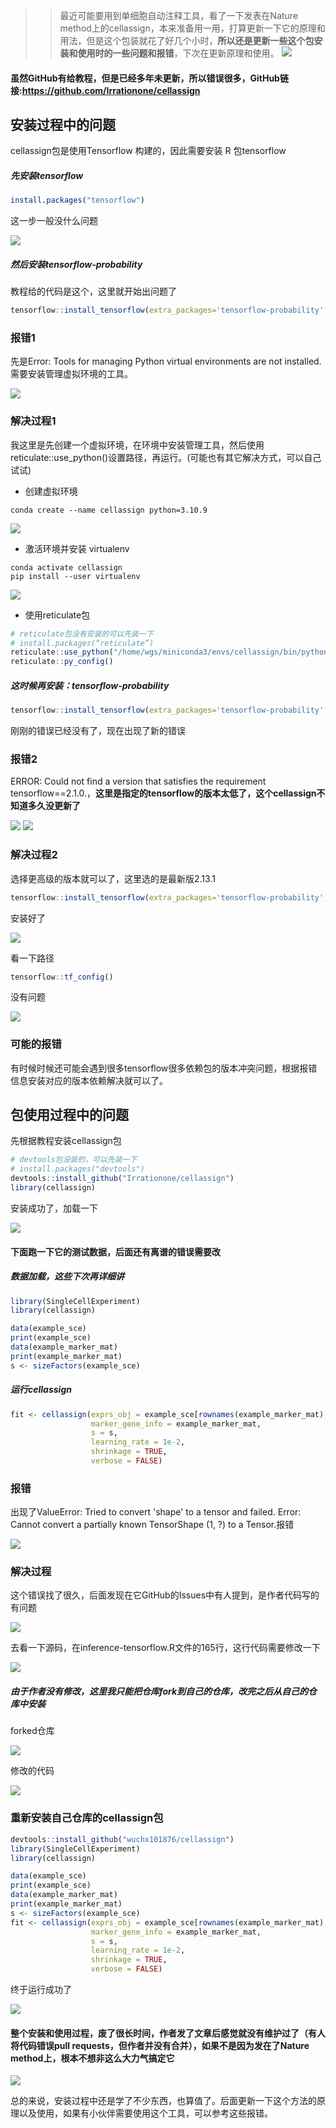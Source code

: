 >> 最近可能要用到单细胞自动注释工具，看了一下发表在Nature method上的cellassign，本来准备用一用，打算更新一下它的原理和用法，但是这个包装就花了好几个小时，**所以还是更新一些这个包安装和使用时的一些问题和报错**，下次在更新原理和使用。
![](https://files.mdnice.com/user/23696/9a663b0d-d12f-4dd3-b730-d34de825883e.png)

#### 虽然GitHub有给教程，但是已经多年未更新，所以错误很多，GitHub链接:https://github.com/Irrationone/cellassign

## 安装过程中的问题

cellassign包是使用Tensorflow 构建的，因此需要安装 R 包tensorflow

##### 先安装tensorflow

```r
install.packages("tensorflow")
```

这一步一般没什么问题

![](https://files.mdnice.com/user/23696/20ae7e42-4e07-45fa-a9ca-53859bf44acd.png)

##### 然后安装tensorflow-probability

教程给的代码是这个，这里就开始出问题了

```r
tensorflow::install_tensorflow(extra_packages='tensorflow-probability', version = "2.1.0")
```

### 报错1

先是Error: Tools for managing Python virtual environments are not installed.需要安装管理虚拟环境的工具。

![](https://files.mdnice.com/user/23696/4bf41697-5e89-4dd3-9924-31b072361d4d.png)

### 解决过程1
 
我这里是先创建一个虚拟环境，在环境中安装管理工具，然后使用reticulate::use_python()设置路径，再运行。(可能也有其它解决方式，可以自己试试)

-  创建虚拟环境

```linux
conda create --name cellassign python=3.10.9
```

![](https://files.mdnice.com/user/23696/93cb447c-cf28-4f79-8e78-5a1fd8dfaa57.png)

- 激活环境并安装 virtualenv

```linux
conda activate cellassign
pip install --user virtualenv
```
![](https://files.mdnice.com/user/23696/621adf4e-b7b6-45aa-83d3-c0a22715089e.png)

- 使用reticulate包

```r
# reticulate包没有安装的可以先装一下
# install.packages(“reticulate”)
reticulate::use_python("/home/wgs/miniconda3/envs/cellassign/bin/python3")
reticulate::py_config()
```

##### 这时候再安装：tensorflow-probability

```r
tensorflow::install_tensorflow(extra_packages='tensorflow-probability', version = "2.1.0")
```

刚刚的错误已经没有了，现在出现了新的错误

### 报错2
ERROR: Could not find a version that satisfies the requirement tensorflow==2.1.0.，**这里是指定的tensorflow的版本太低了，这个cellassign不知道多久没更新了**

![](https://files.mdnice.com/user/23696/f6abc196-f5f6-47a8-b6f3-ad1f0168a42c.png)
![](https://files.mdnice.com/user/23696/b4978ba9-7da8-45be-9f21-92e05ad96866.png)

### 解决过程2

选择更高级的版本就可以了，这里选的是最新版2.13.1

```r
tensorflow::install_tensorflow(extra_packages='tensorflow-probability', version = "2.13.1")
```
安装好了

![](https://files.mdnice.com/user/23696/1b7b4ba1-16c6-4222-b348-afddc7a452db.png)

看一下路径
```r
tensorflow::tf_config()
```

没有问题

![](https://files.mdnice.com/user/23696/190205ee-4eff-4cda-ac14-d7dcb330f850.png)



### 可能的报错

有时候时候还可能会遇到很多tensorflow很多依赖包的版本冲突问题，根据报错信息安装对应的版本依赖解决就可以了。

## 包使用过程中的问题

先根据教程安装cellassign包

```r
# devtools包没装的，可以先装一下
# install.packages("devtools")
devtools::install_github("Irrationone/cellassign")
library(cellassign)
```

安装成功了，加载一下

![](https://files.mdnice.com/user/23696/aeb32db9-116f-462a-a16f-50a84d111805.png)

#### 下面跑一下它的测试数据，后面还有离谱的错误需要改

##### 数据加载，这些下次再详细讲
```r
library(SingleCellExperiment)
library(cellassign)

data(example_sce)
print(example_sce)
data(example_marker_mat)
print(example_marker_mat)
s <- sizeFactors(example_sce)
```

##### 运行cellassign

```r
fit <- cellassign(exprs_obj = example_sce[rownames(example_marker_mat),], 
                  marker_gene_info = example_marker_mat, 
                  s = s, 
                  learning_rate = 1e-2, 
                  shrinkage = TRUE,
                  verbose = FALSE)
```

### 报错

出现了ValueError: Tried to convert 'shape' to a tensor and failed. Error: Cannot convert a partially known TensorShape (1, ?) to a Tensor.报错

![](https://files.mdnice.com/user/23696/e150daba-6b43-4bb2-8570-2fb39c364bec.png)

### 解决过程

这个错误找了很久，后面发现在它GitHub的Issues中有人提到，是作者代码写的有问题

![](https://files.mdnice.com/user/23696/4bcb918c-50bd-4005-9ce7-769a44e00f89.png)

去看一下源码，在inference-tensorflow.R文件的165行，这行代码需要修改一下

![](https://files.mdnice.com/user/23696/3f332c73-dfa2-4805-a617-ce5690bde32e.png)

##### 由于作者没有修改，这里我只能把仓库fork到自己的仓库，改完之后从自己的仓库中安装

forked仓库

![](https://files.mdnice.com/user/23696/23e6e8df-e7fd-47d0-9b86-588a91ebdf77.png)

修改的代码

![](https://files.mdnice.com/user/23696/4cae07bf-c6fa-4610-80a6-b8a4fb3b8b38.png)

### 重新安装自己仓库的cellassign包
```r
devtools::install_github("wuchx101876/cellassign")
library(SingleCellExperiment)
library(cellassign)

data(example_sce)
print(example_sce)
data(example_marker_mat)
print(example_marker_mat)
s <- sizeFactors(example_sce)
fit <- cellassign(exprs_obj = example_sce[rownames(example_marker_mat),], 
                  marker_gene_info = example_marker_mat, 
                  s = s, 
                  learning_rate = 1e-2, 
                  shrinkage = TRUE,
                  verbose = FALSE)
```

终于运行成功了

![](https://files.mdnice.com/user/23696/d470cea4-14da-4e50-9ece-f1cf5ba2fc9d.png)

#### 整个安装和使用过程，废了很长时间，作者发了文章后感觉就没有维护过了（有人将代码错误pull requests，但作者并没有合并），如果不是因为发在了Nature method上，根本不想非这么大力气搞定它

![](https://files.mdnice.com/user/23696/c14e2a9e-6361-41f5-b06e-abc1afb5d1e2.png)

总的来说，安装过程中还是学了不少东西，也算值了。后面更新一下这个方法的原理以及使用，如果有小伙伴需要使用这个工具，可以参考这些报错。